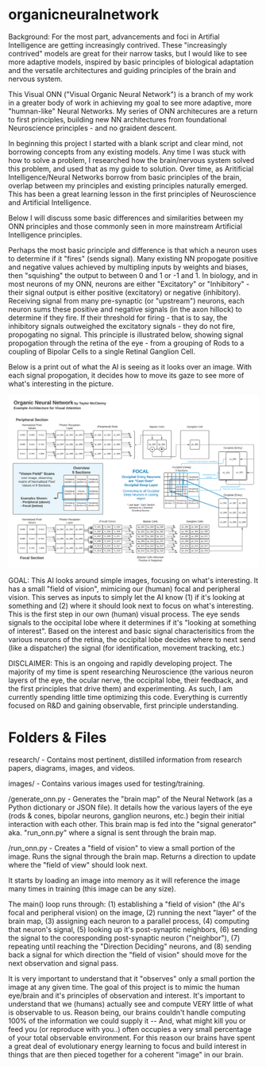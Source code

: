 # organicneuralnetwork
Background: For the most part, advancements and foci in Artifial Intelligence are getting increasingly contrived. These "increasingly contrived" models are great for their narrow tasks, but I would like to see more adaptive models, inspired by basic principles of biological adaptation and the versatile architectures and guiding principles of the brain and nervous system.

This Visual ONN ("Visual Organic Neural Network") is a branch of my work in a greater body of work in achieving my goal to see more adaptive, more "humnan-like" Neural Networks. My series of ONN architecures are a return to first principles, building new NN architectures from foundational Neuroscience principles - and no graident descent.

In beginning this project I started with a blank script and clear mind, not borrowing concepts from any existing models. Any time I was stuck with how to solve a problem, I researched how the brain/nervous system solved this problem, and used that as my guide to solution. Over time, as Aritificial Intelligence/Neural Networks borrow from basic principles of the brain, overlap between my principles and existing principles naturally emerged. This has been a great learning lesson in the first principles of Neuroscience and Artificial Intelligence.

Below I will discuss some basic differences and similarities between my ONN principles and those commonly seen in more mainstream Artificial Intelligence principles.

Perhaps the most basic principle and difference is that which a neuron uses to determine if it "fires" (sends signal). Many existing NN propogate positive and negative values achieved by multipling inputs by weights and biases, then "squishing" the output to between 0 and 1 or -1 and 1. In biology, and in most neurons of my ONN, neurons are either "Excitatory" or "Inhibitory" - their signal output is either positive (excitatory) or negative (inhibitory). Receiving signal from many pre-synaptic (or "upstream") neurons, each neuron sums these positive and negative signals (in the axon hillock) to determine if they fire. If their threshold for firing - that is to say, the inhibitory signals outweighed the excitatory signals - they do not fire, propogating no signal. This principle is illustrated below, showing signal propogation through the retina of the eye - from a grouping of Rods to a coupling of Bipolar Cells to a single Retinal Ganglion Cell.


Below is a print out of what the AI is seeing as it looks over an image. With each signal propogation, it decides how to move its gaze to see more of what's interesting in the picture.

![field_of_vision in terminal](https://github.com/taylormcclenny/organicneuralnetwork/blob/master/onn_diagram.png)

GOAL:  This AI looks around simple images, focusing on what's interesting. It has a small "field of vision", mimicing our (human) focal and peripheral vision. This serves as inputs to simply let the AI know (1) if it's looking at something and (2) where it should look next to focus on what's interesting. This is the first step in our own (human) visual process. The eye sends signals to the occipital lobe where it determines if it's "looking at something of interest". Based on the interest and basic signal characterisitics from the various neurons of the retina, the occipital lobe decides where to next send (like a dispatcher) the signal (for identification, movement tracking, etc.)

DISCLAIMER:  This is an ongoing and rapidly developing project. The majority of my time is spent researching Neuroscience (the various neuron layers of the eye, the ocular nerve, the occipital lobe, their feedback, and the first principles that drive them) and experimenting. As such, I am currently spending little time optimizing this code. Everything is currently focused on R&D and gaining observable, first principle understanding.

# Folders & Files
research/ - Contains most pertinent, distilled information from research papers, diagrams, images, and videos.

images/ - Contains various images used for testing/training.

/generate_onn.py - Generates the "brain map" of the Neural Network (as a Python dictionary or JSON file). It details how the various layers of the eye (rods & cones, bipolar neurons, ganglion neurons, etc.) begin their initial interaction with each other. This brain map is fed into the "signal generator" aka. "run_onn.py" where a signal is sent through the brain map.

/run_onn.py - Creates a "field of vision" to view a small portion of the image. Runs the signal through the brain map. Returns a direction to update where the "field of view" should look next.

  It starts by loading an image into memory as it will reference the image many times in training (this image can be any size). 

  The main() loop runs through: (1) establishing a "field of vision" (the AI's focal and peripheral vision) on the image, (2) running the next "layer" of the brain map, (3) assigning each neuron to a parallel process, (4) computing that neuron's signal, (5) looking up it's post-synaptic neighbors, (6) sending the signal to the cooresponding post-synaptic neuron ("neighbor"), (7) repeating until reaching the "Direction Deciding" neurons, and (8) sending back a signal for which direction the "field of vision" should move for the next observation and signal pass.

  It is very important to understand that it "observes" only a small portion the image at any given time. The goal of this project is to mimic the human eye/brain and it's principles of observation and interest. It's important to understand that we (humans) actually see and compute VERY little of what is observable to us. Reason being, our brains couldn't handle computing 100% of the information we could supply it -- And, what might kill you or feed you (or reproduce with you..) often occupies a very small percentage of your total observable environment. For this reason our brains have spent a great deal of evolutionary energy learning to focus and build interest in things that are then pieced together for a coherent "image" in our brain.
